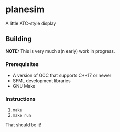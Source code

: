 # planesim
A little ATC-style display

## Building
**NOTE:** This is very much a(n early) work in progress.

### Prerequisites
- A version of GCC that supports C++17 or newer
- SFML development libraries
- GNU Make

### Instructions
1. `make`
2. `make run`

That should be it!

